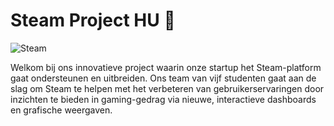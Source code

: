 # Steam Project HU 🚀

![Steam](https://logos-world.net/wp-content/uploads/2020/10/Steam-Logo-2002-present.png) 


Welkom bij ons innovatieve project waarin onze startup het Steam-platform gaat ondersteunen en uitbreiden. Ons team van vijf studenten gaat aan de slag om Steam te helpen met het verbeteren van gebruikerservaringen door inzichten te bieden in gaming-gedrag via nieuwe, interactieve dashboards en grafische weergaven.
